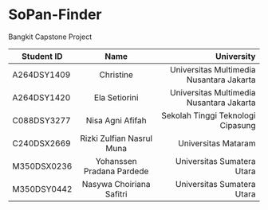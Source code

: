 # SoPan-Finder
Bangkit  Capstone Project

| Student ID | Name | University |
| ----------- | :---------: | ----------: |
| A264DSY1409 | Christine | Universitas Multimedia Nusantara Jakarta |
| A264DSY1420 | Ela Setiorini | Universitas Multimedia Nusantara Jakarta |
| C088DSY3277 | Nisa Agni Afifah | Sekolah Tinggi Teknologi Cipasung |
| C240DSX2669 | Rizki Zulfian Nasrul Muna | Universitas Mataram |
| M350DSX0236 | Yohanssen Pradana Pardede | Universitas Sumatera Utara |
| M350DSY0442 | Nasywa Choiriana Safitri | Universitas Sumatera Utara |
